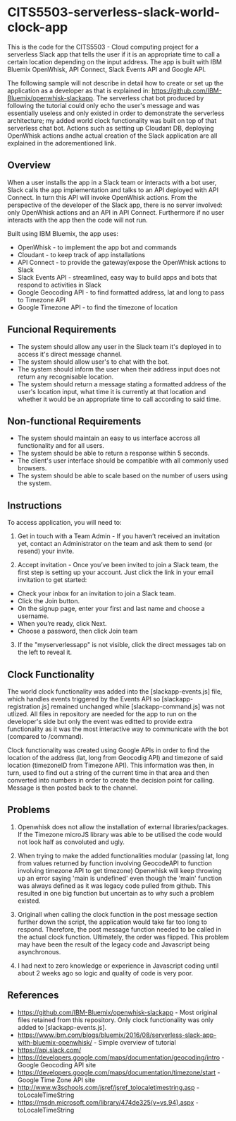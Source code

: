 # CITS5503-serverless-slack-world-clock-app

This is the code for the CITS5503 - Cloud computing project for a serverless Slack app that tells the user if it is an appropriate time to call a certain location depending on the input address. The app is built with IBM Bluemix OpenWhisk, API Connect, Slack Events API and Google API.

The following sample will not describe in detail how to create or set up the application as a developer as that is explained in: https://github.com/IBM-Bluemix/openwhisk-slackapp. The serverless chat bot produced by following the tutorial could only echo the user's message and was essentially useless and only existed in order to demonstrate the serverless architecture; my added world clock functionality was built on top of that serverless chat bot. Actions such as setting up Cloudant DB, deploying OpenWhisk actions andhe actual creation of the Slack application are all explained in the adorementioned link.

## Overview

When a user installs the app in a Slack team or interacts with a bot user, Slack calls the app implementation and talks to an API deployed with API Connect. In turn this API will invoke OpenWhisk actions. From the perspective of the developer of the Slack app, there is no server involved: only OpenWhisk actions and an API in API Connect. Furthermore if no user interacts with the app then the code will not run.

Built using IBM Bluemix, the app uses:

 * OpenWhisk - to implement the app bot and commands
 * Cloudant - to keep track of app installations
 * API Connect - to provide the gateway/expose the OpenWhisk actions to Slack
 * Slack Events API - streamlined, easy way to build apps and bots that respond to activities in Slack
 * Google Geocoding API - to find formatted address, lat and long to pass to Timezone API
 * Google Timezone API - to find the timezone of location

## Funcional Requirements
* The system should allow any user in the Slack team it's deployed in to access it's direct message channel.
* The system should allow user's to chat with the bot.
* The system should inform the user when their address input does not return any recognisable location.
* The system should return a message stating a formatted address of the user's location input, what time it is currently at that location and whether it would be an appropriate time to call according to said time.

## Non-functional Requirements

* The system should maintain an easy to us interface accross all functionality and for all users.
* The system should be able to return a response within 5 seconds.
* The client's user interface should be compatible with all commonly used browsers.
* The system should be able to scale based on the number of users using the system.

## Instructions

To access application, you will need to:

1. Get in touch with a Team Admin - If you haven’t received an invitation yet, contact an Administrator on the team and ask them to 
send (or resend) your invite.

2. Accept invitation - Once you’ve been invited to join a Slack team, the first step is setting up your account. Just click the link
 in your email invitation to get started:
 
 * Check your inbox for an invitation to join a Slack team.  
 * Click the Join button.
 * On the signup page, enter your first and last name and choose a username.
 * When you’re ready, click Next.
 * Choose a password, then click Join team

3. If the "myserverlessapp" is not visible, click the direct messages tab on the left to reveal it.

## Clock Functionality

The world clock functionality was added into the [slackapp-events.js] file, which handles events triggered by the Events API so [slackapp-registration.js] remained unchanged while [slackapp-command.js] was not utlized. All files in repository are needed for the app to run on the developer's side but only the event was editted to provide extra functionality as it was the most interactive way to communicate with the bot (compared to /command).

Clock functionality was created using Google APIs in order to find the location of the address (lat, long from Geocodig API) and 
timezone of said location (timezoneID from Timezone API). This information was then, in turn, used to find out a string of the
current time in that area and then converted into numbers in order to create the decision point for calling. Message is then posted back to the channel.

## Problems

1. Openwhisk does not allow the installation of external libraries/packages. If the Timezone microJS library was able to be utilised
the code would not look half as convoluted and ugly.

2. When trying to make the added functionalities modular (passing lat, long from values returned by function involving GeocodeAPI to function involving timezone API to get timezone) Openwhisk will keep throwing up an error saying 'main is undefined' even
though the 'main' function was always defined as it was legacy code pulled from github. This resulted in one big function but
uncertain as to why such a problem existed.

3. Originall when calling the clock function in the post message section further down the script, the application would take far too long to respond. Therefore, the post message function needed to be called in the actual clock function. Ultimately, the order was flipped. This problem may have been the result of the legacy code and Javascript being asynchronous.

4. I had next to zero knowledge or experience in Javascript coding until about 2 weeks ago so logic and quality of code is very
poor.

## 

## References

* https://github.com/IBM-Bluemix/openwhisk-slackapp - Most original files retained from this repository. Only clock functionality was only added to [slackapp-events.js].
* https://www.ibm.com/blogs/bluemix/2016/08/serverless-slack-app-with-bluemix-openwhisk/ - Simple overview of tutorial
* https://api.slack.com/
* https://developers.google.com/maps/documentation/geocoding/intro - Google Geocoding API site
* https://developers.google.com/maps/documentation/timezone/start - Google Time Zone API site
* http://www.w3schools.com/jsref/jsref_tolocaletimestring.asp - toLocaleTimeString
* https://msdn.microsoft.com/library/474de325(v=vs.94).aspx - toLocaleTimeString


